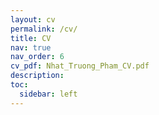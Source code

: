 ```yaml
---
layout: cv
permalink: /cv/
title: CV
nav: true
nav_order: 6
cv_pdf: Nhat_Truong_Pham_CV.pdf
description:
toc:
  sidebar: left
---
```

